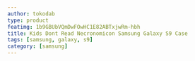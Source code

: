 ```yaml
---
author: tokodab
type: product
featimg: 1b9GBUbVQmDwFOwHC1E82ABTxjwRm-hbh
title: Kids Dont Read Necronomicon Samsung Galaxy S9 Case
tags: [samsung, galaxy, s9]
category: [samsung]
---
```

